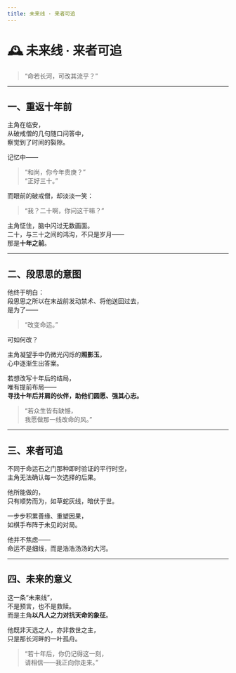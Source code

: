 ```yaml
---
title: 未来线 · 来者可追
---
```


# 🕰️ 未来线 · 来者可追

> “命若长河，可改其流乎？”

---

## 一、重返十年前

主角在临安，  
从破戒僧的几句随口问答中，  
察觉到了时间的裂隙。

记忆中——  

> “和尚，你今年贵庚？”  
> “正好三十。”  

而眼前的破戒僧，却淡淡一笑：

> “我？二十啊，你问这干嘛？”  

主角怔住，脑中闪过无数画面。  
二十，与三十之间的鸿沟，不只是岁月——  
那是**十年之前**。

---

## 二、段思思的意图

他终于明白：  
段思思之所以在末战前发动禁术、将他送回过去，  
是为了——  

> “改变命运。”  

可如何改？  

主角凝望手中仍微光闪烁的**照影玉**，  
心中逐渐生出答案。  

若想改写十年后的结局，  
唯有提前布局——  
**寻找十年后并肩的伙伴，助他们圆愿、强其心志。**

> “若众生皆有缺憾，  
>  我愿做那一线改命的风。”

---

## 三、来者可追

不同于命运石之门那种即时验证的平行时空，  
主角无法确认每一次选择的后果。  

他所能做的，  
只有顺势而为，如草蛇灰线，暗伏于世。  

一步步积累善缘、重塑因果，  
如棋手布阵于未见的对局。  

他并不焦虑——  
命运不是细线，而是浩浩汤汤的大河。

---

## 四、未来的意义

这一条“未来线”，  
不是预言，也不是救赎。  
而是主角**以凡人之力对抗天命的象征**。  

他既非天选之人，亦非救世之主，  
只是那长河畔的一叶孤舟。  

> “若十年后，你仍记得这一刻，  
>  请相信——我正向你走来。”
